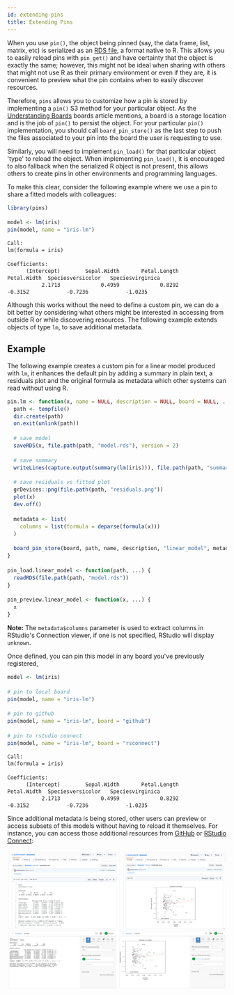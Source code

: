 ```yaml
---
id: extending-pins
title: Extending Pins
---
```


When you use `pin()`, the object being pinned (say, the data frame, list, matrix, etc) is serialized as an [RDS file](https://www.rdocumentation.org/packages/base/versions/3.6.1/topics/readRDS), a format native to R. This allows you to easily reload pins with `pin_get()` and have certainty that the object is exactly the same; however, this might not be ideal when sharing with others that might not use R as their primary environment or even if they are, it is convenient to preview what the pin contains when to easily discover resources.

Therefore, `pins` allows you to customize how a pin is stored by implementing a `pin()` S3 method for your particular object. As the [Understanding Boards](boards-understanding.html) boards article mentions, a board is a storage location and is the job of `pin()` to persist the object. For your particular `pin()` implementation, you should call `board_pin_store()` as the last step to push the files associated to your pin into the board the user is requesting to use.

Similarly, you will need to implement `pin_load()` for that particular object 'type' to reload the object. When implementing `pin_load()`, it is encouraged to also fallback when the serialized R object is not present, this allows others to create pins in other environments and programming languages.

To make this clear, consider the following example where we use a pin to share a fitted models with colleagues:

```r
library(pins)

model <- lm(iris)
pin(model, name = "iris-lm")
```
```
Call:
lm(formula = iris)

Coefficients:
      (Intercept)        Sepal.Width       Petal.Length        Petal.Width  Speciesversicolor   Speciesvirginica
           2.1713             0.4959             0.8292            -0.3152            -0.7236            -1.0235
```

Although this works without the need to define a custom pin, we can do a bit better by considering what others might be interested in accessing from outside R or while discovering resources. The following example extends objects of type `lm`, to save additional metadata.

## Example

The following example creates a custom pin for a linear model produced with `lm`, it enhances the default pin by adding a summary in plain text, a residuals plot and the original formula as metadata which other systems can read without using R.

```r
pin.lm <- function(x, name = NULL, description = NULL, board = NULL, ...) {
  path <- tempfile()
  dir.create(path)
  on.exit(unlink(path))

  # save model
  saveRDS(x, file.path(path, "model.rds"), version = 2)

  # save summary
  writeLines(capture.output(summary(lm(iris))), file.path(path, "summary.txt"))

  # save residuals vs fitted plot
  grDevices::png(file.path(path, "residuals.png"))
  plot(x)
  dev.off()

  metadata <- list(
    columns = list(formula = deparse(formula(x)))
  )

  board_pin_store(board, path, name, description, "linear_model", metadata, ...)
}

pin_load.linear_model <- function(path, ...) {
  readRDS(file.path(path, "model.rds"))
}

pin_preview.linear_model <- function(x, ...) {
  x
}
```

**Note:** The `metadata$columns` parameter is used to extract columns in RStudio's Connection viewer, if one is not specified, RStudio will display `unknown`.

Once defined, you can pin this model in any board you've previously registered,

```r
model <- lm(iris)

# pin to local board
pin(model, name = "iris-lm")

# pin to github
pin(model, name = "iris-lm", board = "github")

# pin to rstudio connect
pin(model, name = "iris-lm", board = "rsconnect")
```
```
Call:
lm(formula = iris)

Coefficients:
      (Intercept)        Sepal.Width       Petal.Length        Petal.Width  Speciesversicolor   Speciesvirginica
           2.1713             0.4959             0.8292            -0.3152            -0.7236            -1.0235
```

Since additional metadata is being stored, other users can preview or access subsets of this models without having to reload it themselves. For instance, you can access those additional resources from [GitHub](boards-github.html) or [RStudio Connect](boards-rsconnect.html):

![](/images/docs/pins-extending-metadata.png)

